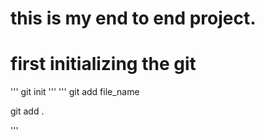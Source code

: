 # this is my end to end project.

# first initializing the git

'''
git init
'''
'''
git add file_name


git add .

'''